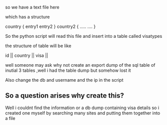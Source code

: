 so we have a text file here

which has a structure

  country
  {
   entry1
   entry2
  }
   country2
   {
     .....
     ....
   }


So the python script will read this file and insert into a table called visatypes 

the structure of table will be like



id ||  country ||  visa ||



well someone may ask why not create an export dump of the sql table of inutial 3 tables ,well i had the table dump but somehow lost it 





Also change the db and username and the ip in the script 


So a question arises why create this?
------------------------------------

Well i couldnt find the information or a db dump containing visa details so i created one myself by searching many sites and putting them together into a file
